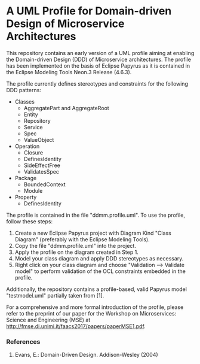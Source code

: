 # A UML Profile for Domain-driven Design of Microservice Architectures

This repository contains an early version of a UML profile aiming at enabling the Domain-driven Design (DDD) of Microservice architectures. The profile has been implemented on the basis of Eclipse Papyrus as it is contained in the Eclipse Modeling Tools Neon.3 Release (4.6.3).

The profile currently defines stereotypes and constraints for the following DDD patterns:
  * Classes
    * AggregatePart and AggregateRoot
    * Entity
    * Repository
    * Service
    * Spec
    * ValueObject
  * Operation
    * Closure
    * DefinesIdentity
    * SideEffectFree
    * ValidatesSpec
  * Package
    * BoundedContext
    * Module
  * Property
    * DefinesIdentity

The profile is contained in the file "ddmm.profile.uml". To use the profile, follow these steps:
  1. Create a new Eclipse Papyrus project with Diagram Kind "Class Diagram" (preferably with the Eclipse Modeling Tools).
  2. Copy the file "ddmm.profile.uml" into the project.
  3. Apply the profile on the diagram created in Step 1.
  4. Model your class diagram and apply DDD stereotypes as necessary.
  5. Right click on your class diagram and choose "Validation --> Validate model" to perform validation of the OCL constraints embedded in the profile.

Additionally, the repository contains a profile-based, valid Papyrus model "testmodel.uml" partially taken from [1].

For a comprehensive and more formal introduction of the profile, please refer to the preprint of our paper for the Workshop on Microservices: Science and Engineering (MSE) at http://fmse.di.unimi.it/faacs2017/papers/paperMSE1.pdf.


### References
1. Evans, E.: Domain-Driven Design. Addison-Wesley (2004)
